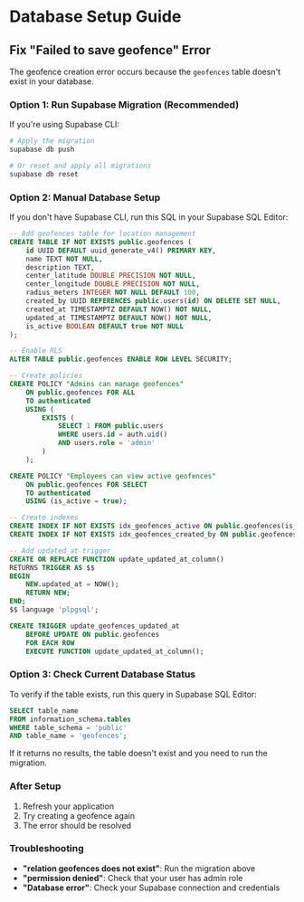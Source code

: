 # Database Setup Guide

## Fix "Failed to save geofence" Error

The geofence creation error occurs because the `geofences` table doesn't exist in your database.

### Option 1: Run Supabase Migration (Recommended)

If you're using Supabase CLI:

```bash
# Apply the migration
supabase db push

# Or reset and apply all migrations
supabase db reset
```

### Option 2: Manual Database Setup

If you don't have Supabase CLI, run this SQL in your Supabase SQL Editor:

```sql
-- Add geofences table for location management
CREATE TABLE IF NOT EXISTS public.geofences (
    id UUID DEFAULT uuid_generate_v4() PRIMARY KEY,
    name TEXT NOT NULL,
    description TEXT,
    center_latitude DOUBLE PRECISION NOT NULL,
    center_longitude DOUBLE PRECISION NOT NULL,
    radius_meters INTEGER NOT NULL DEFAULT 100,
    created_by UUID REFERENCES public.users(id) ON DELETE SET NULL,
    created_at TIMESTAMPTZ DEFAULT NOW() NOT NULL,
    updated_at TIMESTAMPTZ DEFAULT NOW() NOT NULL,
    is_active BOOLEAN DEFAULT true NOT NULL
);

-- Enable RLS
ALTER TABLE public.geofences ENABLE ROW LEVEL SECURITY;

-- Create policies
CREATE POLICY "Admins can manage geofences"
    ON public.geofences FOR ALL
    TO authenticated
    USING (
        EXISTS (
            SELECT 1 FROM public.users 
            WHERE users.id = auth.uid() 
            AND users.role = 'admin'
        )
    );

CREATE POLICY "Employees can view active geofences"
    ON public.geofences FOR SELECT
    TO authenticated
    USING (is_active = true);

-- Create indexes
CREATE INDEX IF NOT EXISTS idx_geofences_active ON public.geofences(is_active) WHERE is_active = true;
CREATE INDEX IF NOT EXISTS idx_geofences_created_by ON public.geofences(created_by);

-- Add updated_at trigger
CREATE OR REPLACE FUNCTION update_updated_at_column()
RETURNS TRIGGER AS $$
BEGIN
    NEW.updated_at = NOW();
    RETURN NEW;
END;
$$ language 'plpgsql';

CREATE TRIGGER update_geofences_updated_at 
    BEFORE UPDATE ON public.geofences 
    FOR EACH ROW 
    EXECUTE FUNCTION update_updated_at_column();
```

### Option 3: Check Current Database Status

To verify if the table exists, run this query in Supabase SQL Editor:

```sql
SELECT table_name 
FROM information_schema.tables 
WHERE table_schema = 'public' 
AND table_name = 'geofences';
```

If it returns no results, the table doesn't exist and you need to run the migration.

### After Setup

1. Refresh your application
2. Try creating a geofence again
3. The error should be resolved

### Troubleshooting

- **"relation geofences does not exist"**: Run the migration above
- **"permission denied"**: Check that your user has admin role
- **"Database error"**: Check your Supabase connection and credentials
